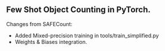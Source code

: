 ## Few Shot Object Counting in PyTorch. 

Changes from SAFECount:

* Added Mixed-precision training in tools/train_simplified.py
* Weights & Biases integration.
